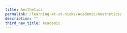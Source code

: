 ```yaml
---
title: Aesthetics
permalink: /learning-at-st-nicks/Academic/Aesthetics/
description: ""
third_nav_title: Academic
---
```

